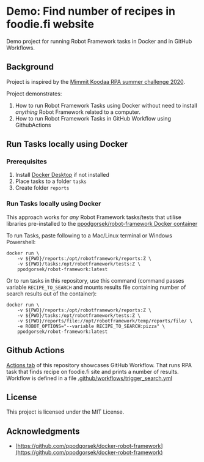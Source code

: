 
# Demo: Find number of recipes in foodie.fi website

Demo project for running Robot Framework tasks in Docker and in GitHub Workflows.

## Background

Project is inspired by the [Mimmit Koodaa RPA summer challenge 2020](https://mimmitkoodaa.ohjelmistoebusiness.fi/blogi/rpa-summer-challenge/). 

Project demonstrates:
1. How to run Robot Framework Tasks using Docker without need to install _anything_ Robot Framework related to a computer.
2. How to run Robot Framework Tasks in GitHub Workflow using GithubActions 

## Run Tasks locally using Docker

### Prerequisites

1. Install [Docker Desktop](https://www.docker.com/products/docker-desktop) if not installed
2. Place tasks to a folder `tasks`
3. Create folder `reports`

### Run Tasks locally using Docker

This approach works for *any* Robot Framework tasks/tests that utilise libraries pre-installed to the [ppodgorsek/robot-framework Docker container](https://hub.docker.com/r/ppodgorsek/robot-framework) 

To run Tasks, paste following to a Mac/Linux terminal or Windows Powershell:

```
docker run \
    -v ${PWD}/reports:/opt/robotframework/reports:Z \
    -v ${PWD}/tasks:/opt/robotframework/tests:Z \
    ppodgorsek/robot-framework:latest
```

Or to run tasks in this repository, use this command (command passes variable `RECIPE_TO_SEARCH` and mounts results file containing number of search results out of the container):

```
docker run \
    -v ${PWD}/reports:/opt/robotframework/reports:Z \
    -v ${PWD}/tasks:/opt/robotframework/tests:Z \
    -v ${PWD}/reports/file://opt/robotframework/temp/reports/file/ \
    -e ROBOT_OPTIONS="--variable RECIPE_TO_SEARCH:pizza" \
    ppodgorsek/robot-framework:latest
```

## Github Actions

[Actions tab](https://github.com/laojala/rpa_challenge/actions) of this repository showcases GitHub Workflow. That runs RPA task that finds recipe on foodie.fi site and prints a number of results. Workflow is defined in a file [.github/workflows/trigger_search.yml](.github/workflows/trigger_search.yml)

## License

This project is licensed under the MIT License.

## Acknowledgments

* [https://github.com/ppodgorsek/docker-robot-framework](https://github.com/ppodgorsek/docker-robot-framework)

